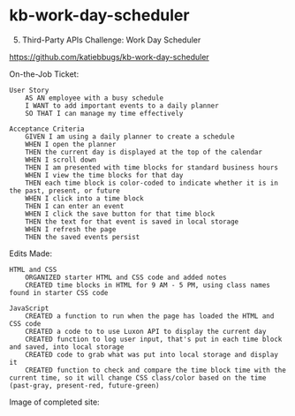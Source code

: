 # kb-work-day-scheduler
5. Third-Party APIs Challenge: Work Day Scheduler

https://github.com/katiebbugs/kb-work-day-scheduler



On-the-Job Ticket:

    User Story
        AS AN employee with a busy schedule
        I WANT to add important events to a daily planner
        SO THAT I can manage my time effectively

    Acceptance Criteria
        GIVEN I am using a daily planner to create a schedule
        WHEN I open the planner
        THEN the current day is displayed at the top of the calendar
        WHEN I scroll down
        THEN I am presented with time blocks for standard business hours
        WHEN I view the time blocks for that day
        THEN each time block is color-coded to indicate whether it is in the past, present, or future
        WHEN I click into a time block
        THEN I can enter an event
        WHEN I click the save button for that time block
        THEN the text for that event is saved in local storage
        WHEN I refresh the page
        THEN the saved events persist

Edits Made:

    HTML and CSS
        ORGANIZED starter HTML and CSS code and added notes
        CREATED time blocks in HTML for 9 AM - 5 PM, using class names found in starter CSS code

    JavaScript
        CREATED a function to run when the page has loaded the HTML and CSS code
        CREATED a code to to use Luxon API to display the current day
        CREATED function to log user input, that's put in each time block and saved, into local storage
        CREATED code to grab what was put into local storage and display it
        CREATED function to check and compare the time block time with the current time, so it will change CSS class/color based on the time (past-gray, present-red, future-green)

Image of completed site:
